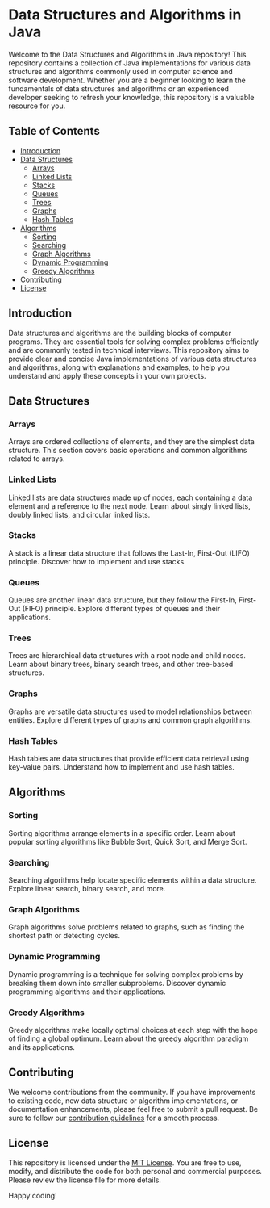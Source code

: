# Data Structures and Algorithms in Java

Welcome to the Data Structures and Algorithms in Java repository! This repository contains a collection of Java implementations for various data structures and algorithms commonly used in computer science and software development. Whether you are a beginner looking to learn the fundamentals of data structures and algorithms or an experienced developer seeking to refresh your knowledge, this repository is a valuable resource for you.

## Table of Contents

- [Introduction](#introduction)
- [Data Structures](#data-structures)
  - [Arrays](#arrays)
  - [Linked Lists](#linked-lists)
  - [Stacks](#stacks)
  - [Queues](#queues)
  - [Trees](#trees)
  - [Graphs](#graphs)
  - [Hash Tables](#hash-tables)
- [Algorithms](#algorithms)
  - [Sorting](#sorting)
  - [Searching](#searching)
  - [Graph Algorithms](#graph-algorithms)
  - [Dynamic Programming](#dynamic-programming)
  - [Greedy Algorithms](#greedy-algorithms)
- [Contributing](#contributing)
- [License](#license)

## Introduction

Data structures and algorithms are the building blocks of computer programs. They are essential tools for solving complex problems efficiently and are commonly tested in technical interviews. This repository aims to provide clear and concise Java implementations of various data structures and algorithms, along with explanations and examples, to help you understand and apply these concepts in your own projects.

## Data Structures

### Arrays

Arrays are ordered collections of elements, and they are the simplest data structure. This section covers basic operations and common algorithms related to arrays.

### Linked Lists

Linked lists are data structures made up of nodes, each containing a data element and a reference to the next node. Learn about singly linked lists, doubly linked lists, and circular linked lists.

### Stacks

A stack is a linear data structure that follows the Last-In, First-Out (LIFO) principle. Discover how to implement and use stacks.

### Queues

Queues are another linear data structure, but they follow the First-In, First-Out (FIFO) principle. Explore different types of queues and their applications.

### Trees

Trees are hierarchical data structures with a root node and child nodes. Learn about binary trees, binary search trees, and other tree-based structures.

### Graphs

Graphs are versatile data structures used to model relationships between entities. Explore different types of graphs and common graph algorithms.

### Hash Tables

Hash tables are data structures that provide efficient data retrieval using key-value pairs. Understand how to implement and use hash tables.

## Algorithms

### Sorting

Sorting algorithms arrange elements in a specific order. Learn about popular sorting algorithms like Bubble Sort, Quick Sort, and Merge Sort.

### Searching

Searching algorithms help locate specific elements within a data structure. Explore linear search, binary search, and more.

### Graph Algorithms

Graph algorithms solve problems related to graphs, such as finding the shortest path or detecting cycles.

### Dynamic Programming

Dynamic programming is a technique for solving complex problems by breaking them down into smaller subproblems. Discover dynamic programming algorithms and their applications.

### Greedy Algorithms

Greedy algorithms make locally optimal choices at each step with the hope of finding a global optimum. Learn about the greedy algorithm paradigm and its applications.

## Contributing

We welcome contributions from the community. If you have improvements to existing code, new data structure or algorithm implementations, or documentation enhancements, please feel free to submit a pull request. Be sure to follow our [contribution guidelines](CONTRIBUTING.md) for a smooth process.

## License

This repository is licensed under the [MIT License](LICENSE). You are free to use, modify, and distribute the code for both personal and commercial purposes. Please review the license file for more details.

Happy coding!
